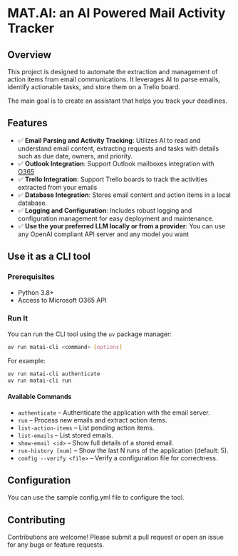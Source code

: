# MAT.AI: an AI Powered Mail Activity Tracker
<!-- ![Tests](https://github.com/cirius1792/mat-ai/actions/workflows/tests.yml/badge.svg) -->
## Overview

This project is designed to automate the extraction and management of action items from email communications. It leverages AI to parse emails, identify actionable tasks, and store them on a Trello board. 

The main goal is to create an assistant that helps you track your deadlines. 

## Features
- ✅ **Email Parsing and Activity Tracking**: Utilizes AI to read and understand email content, extracting requests and tasks with details such as due date, owners, and priority.
- ✅ **Outlook Integration**: Support Outlook mailboxes integration with [O365](https://github.com/O365/python-o365)
- ✅ **Trello Integration**: Support Trello boards to track the activities extracted from your emails
- ✅ **Database Integration**: Stores email content and action items in a local database.
- ✅ **Logging and Configuration**: Includes robust logging and configuration management for easy deployment and maintenance.
- ✅ **Use the your preferred LLM locally or from a provider**: You can use any OpenAI compliant API server and any model you want

## Use it as a CLI tool

### Prerequisites

- Python 3.8+
- Access to Microsoft O365 API

### Run It

You can run the CLI tool using the `uv` package manager:

```bash
uv run matai-cli <command> [options]
```

For example:

```bash
uv run matai-cli authenticate
uv run matai-cli run
```

#### Available Commands

- `authenticate` – Authenticate the application with the email server.
- `run` – Process new emails and extract action items.
- `list-action-items` – List pending action items.
- `list-emails` – List stored emails.
- `show-email <id>` – Show full details of a stored email.
- `run-history [num]` – Show the last N runs of the application (default: 5).
- `config --verify <file>` – Verify a configuration file for correctness.

## Configuration
You can use the sample config.yml file to configure the tool. 

## Contributing

Contributions are welcome! Please submit a pull request or open an issue for any bugs or feature requests.


